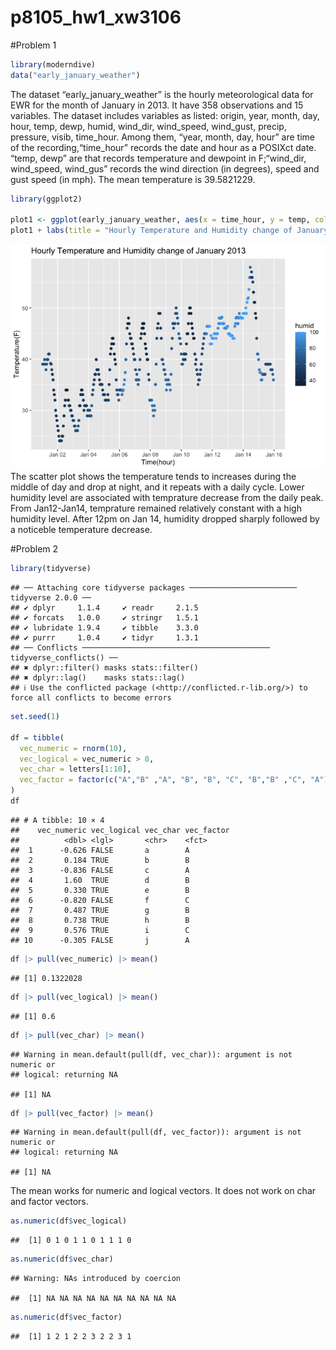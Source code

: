 p8105_hw1_xw3106
================

\#Problem 1

``` r
library(moderndive)
data("early_january_weather")
```

The dataset “early_january_weather” is the hourly meteorological data
for EWR for the month of January in 2013. It have 358 observations and
15 variables. The dataset includes variables as listed: origin, year,
month, day, hour, temp, dewp, humid, wind_dir, wind_speed, wind_gust,
precip, pressure, visib, time_hour. Among them, “year, month, day, hour”
are time of the recording,“time_hour” records the date and hour as a
POSIXct date. “temp, dewp” are <dbl> that records temperature and
dewpoint in F;“wind_dir, wind_speed, wind_gus” records the wind
direction (in degrees), speed and gust speed (in mph). The mean
temperature is 39.5821229.

``` r
library(ggplot2)

plot1 <- ggplot(early_january_weather, aes(x = time_hour, y = temp, color = humid)) + geom_point() 
plot1 + labs(title = "Hourly Temperature and Humidity change of January 2013", x = "Time(hour)", y = "Temperature(F)") + scale_x_datetime(date_breaks = "2 day", date_labels = "%b %d")
```

![](p8105_hw1_xw3106_files/figure-gfm/unnamed-chunk-2-1.png)<!-- --> The
scatter plot shows the temperature tends to increases during the middle
of day and drop at night, and it repeats with a daily cycle. Lower
humidity level are associated with temprature decrease from the daily
peak. From Jan12-Jan14, temprature remained relatively constant with a
high humidity level. After 12pm on Jan 14, humidity dropped sharply
followed by a noticeble temperature decrease.

\#Problem 2

``` r
library(tidyverse)
```

    ## ── Attaching core tidyverse packages ──────────────────────── tidyverse 2.0.0 ──
    ## ✔ dplyr     1.1.4     ✔ readr     2.1.5
    ## ✔ forcats   1.0.0     ✔ stringr   1.5.1
    ## ✔ lubridate 1.9.4     ✔ tibble    3.3.0
    ## ✔ purrr     1.0.4     ✔ tidyr     1.3.1
    ## ── Conflicts ────────────────────────────────────────── tidyverse_conflicts() ──
    ## ✖ dplyr::filter() masks stats::filter()
    ## ✖ dplyr::lag()    masks stats::lag()
    ## ℹ Use the conflicted package (<http://conflicted.r-lib.org/>) to force all conflicts to become errors

``` r
set.seed(1)

df = tibble(
  vec_numeric = rnorm(10),
  vec_logical = vec_numeric > 0,
  vec_char = letters[1:10],
  vec_factor = factor(c("A","B" ,"A", "B", "B", "C", "B","B" ,"C", "A"))
)
df
```

    ## # A tibble: 10 × 4
    ##    vec_numeric vec_logical vec_char vec_factor
    ##          <dbl> <lgl>       <chr>    <fct>     
    ##  1      -0.626 FALSE       a        A         
    ##  2       0.184 TRUE        b        B         
    ##  3      -0.836 FALSE       c        A         
    ##  4       1.60  TRUE        d        B         
    ##  5       0.330 TRUE        e        B         
    ##  6      -0.820 FALSE       f        C         
    ##  7       0.487 TRUE        g        B         
    ##  8       0.738 TRUE        h        B         
    ##  9       0.576 TRUE        i        C         
    ## 10      -0.305 FALSE       j        A

``` r
df |> pull(vec_numeric) |> mean()
```

    ## [1] 0.1322028

``` r
df |> pull(vec_logical) |> mean()
```

    ## [1] 0.6

``` r
df |> pull(vec_char) |> mean()
```

    ## Warning in mean.default(pull(df, vec_char)): argument is not numeric or
    ## logical: returning NA

    ## [1] NA

``` r
df |> pull(vec_factor) |> mean()
```

    ## Warning in mean.default(pull(df, vec_factor)): argument is not numeric or
    ## logical: returning NA

    ## [1] NA

The mean works for numeric and logical vectors. It does not work on char
and factor vectors.

``` r
as.numeric(df$vec_logical)
```

    ##  [1] 0 1 0 1 1 0 1 1 1 0

``` r
as.numeric(df$vec_char)
```

    ## Warning: NAs introduced by coercion

    ##  [1] NA NA NA NA NA NA NA NA NA NA

``` r
as.numeric(df$vec_factor)
```

    ##  [1] 1 2 1 2 2 3 2 2 3 1

